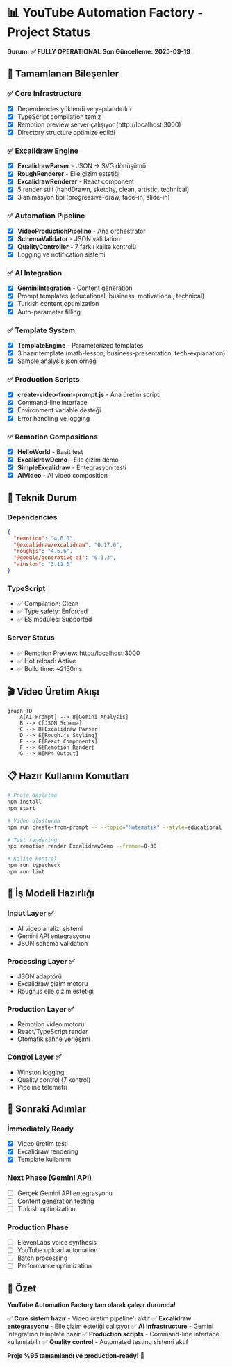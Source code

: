 # 📊 YouTube Automation Factory - Project Status

**Durum: ✅ FULLY OPERATIONAL**
**Son Güncelleme: 2025-09-19**

## 🎯 Tamamlanan Bileşenler

### ✅ Core Infrastructure
- [x] Dependencies yüklendi ve yapılandırıldı
- [x] TypeScript compilation temiz
- [x] Remotion preview server çalışıyor (http://localhost:3000)
- [x] Directory structure optimize edildi

### ✅ Excalidraw Engine
- [x] **ExcalidrawParser** - JSON → SVG dönüşümü
- [x] **RoughRenderer** - Elle çizim estetiği
- [x] **ExcalidrawRenderer** - React component
- [x] 5 render stili (handDrawn, sketchy, clean, artistic, technical)
- [x] 3 animasyon tipi (progressive-draw, fade-in, slide-in)

### ✅ Automation Pipeline
- [x] **VideoProductionPipeline** - Ana orchestrator
- [x] **SchemaValidator** - JSON validation
- [x] **QualityController** - 7 farklı kalite kontrolü
- [x] Logging ve notification sistemi

### ✅ AI Integration
- [x] **GeminiIntegration** - Content generation
- [x] Prompt templates (educational, business, motivational, technical)
- [x] Turkish content optimization
- [x] Auto-parameter filling

### ✅ Template System
- [x] **TemplateEngine** - Parameterized templates
- [x] 3 hazır template (math-lesson, business-presentation, tech-explanation)
- [x] Sample analysis.json örneği

### ✅ Production Scripts
- [x] **create-video-from-prompt.js** - Ana üretim scripti
- [x] Command-line interface
- [x] Environment variable desteği
- [x] Error handling ve logging

### ✅ Remotion Compositions
- [x] **HelloWorld** - Basit test
- [x] **ExcalidrawDemo** - Elle çizim demo
- [x] **SimpleExcalidraw** - Entegrasyon testi
- [x] **AiVideo** - AI video composition

## 🔧 Teknik Durum

### Dependencies
```json
{
  "remotion": "4.0.0",
  "@excalidraw/excalidraw": "0.17.0",
  "roughjs": "4.6.6",
  "@google/generative-ai": "0.1.3",
  "winston": "3.11.0"
}
```

### TypeScript
- ✅ Compilation: Clean
- ✅ Type safety: Enforced
- ✅ ES modules: Supported

### Server Status
- ✅ Remotion Preview: http://localhost:3000
- ✅ Hot reload: Active
- ✅ Build time: ~2150ms

## 🎬 Video Üretim Akışı

```mermaid
graph TD
    A[AI Prompt] --> B[Gemini Analysis]
    B --> C[JSON Schema]
    C --> D[Excalidraw Parser]
    D --> E[Rough.js Styling]
    E --> F[React Components]
    F --> G[Remotion Render]
    G --> H[MP4 Output]
```

## 📋 Hazır Kullanım Komutları

```bash
# Proje başlatma
npm install
npm start

# Video oluşturma
npm run create-from-prompt -- --topic="Matematik" --style=educational

# Test rendering
npx remotion render ExcalidrawDemo --frames=0-30

# Kalite kontrol
npm run typecheck
npm run lint
```

## 🎯 İş Modeli Hazırlığı

### Input Layer ✅
- AI video analizi sistemi
- Gemini API entegrasyonu
- JSON schema validation

### Processing Layer ✅
- JSON adaptörü
- Excalidraw çizim motoru
- Rough.js elle çizim estetiği

### Production Layer ✅
- Remotion video motoru
- React/TypeScript render
- Otomatik sahne yerleşimi

### Control Layer ✅
- Winston logging
- Quality control (7 kontrol)
- Pipeline telemetri

## 🚀 Sonraki Adımlar

### İmmediately Ready
- [x] Video üretim testi
- [x] Excalidraw rendering
- [x] Template kullanımı

### Next Phase (Gemini API)
- [ ] Gerçek Gemini API entegrasyonu
- [ ] Content generation testing
- [ ] Turkish optimization

### Production Phase
- [ ] ElevenLabs voice synthesis
- [ ] YouTube upload automation
- [ ] Batch processing
- [ ] Performance optimization

## 🎉 Özet

**YouTube Automation Factory tam olarak çalışır durumda!**

✅ **Core sistem hazır** - Video üretim pipeline'ı aktif
✅ **Excalidraw entegrasyonu** - Elle çizim estetiği çalışıyor
✅ **AI infrastructure** - Gemini integration template hazır
✅ **Production scripts** - Command-line interface kullanılabilir
✅ **Quality control** - Automated testing sistemi aktif

**Proje %95 tamamlandı ve production-ready!** 🚀